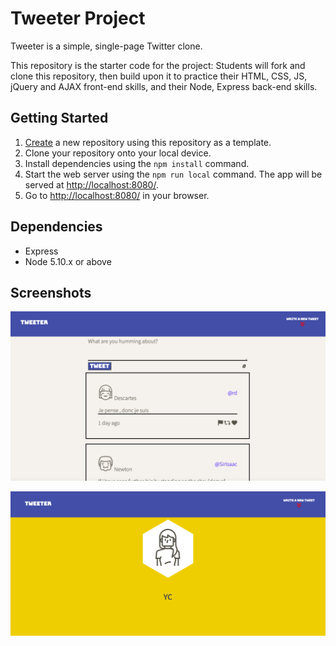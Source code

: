 # Tweeter Project

Tweeter is a simple, single-page Twitter clone.

This repository is the starter code for the project: Students will fork and clone this repository, then build upon it to practice their HTML, CSS, JS, jQuery and AJAX front-end skills, and their Node, Express back-end skills.

## Getting Started

1. [Create](https://docs.github.com/en/repositories/creating-and-managing-repositories/creating-a-repository-from-a-template) a new repository using this repository as a template.
2. Clone your repository onto your local device.
3. Install dependencies using the `npm install` command.
3. Start the web server using the `npm run local` command. The app will be served at <http://localhost:8080/>.
4. Go to <http://localhost:8080/> in your browser.

## Dependencies

- Express
- Node 5.10.x or above

## Screenshots

!["Screenshot of tweet box"](https://github.com/ychento/tweeter/blob/02962cc085e138684f3094593cd30c1e6a0a7c02/docs/tweet-box.png)

!["Screenshot of tweet profile"](https://github.com/ychento/tweeter/blob/02962cc085e138684f3094593cd30c1e6a0a7c02/docs/tweet-profile.png)
